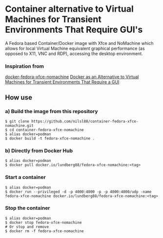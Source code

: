 # Container alternative to Virtual Machines for Transient Environments That Require GUI's

A Fedora based Container/Docker image with Xfce and NoMachine which allows for local Virtual Machine equivalent graphical performance (as opposed to X11, VNC and RDP), accessing the desktop environment.

### Inspiration from

[docker-fedora-xfce-nomachine](https://github.com/cmanique/docker-fedora-xfce-nomachine) 
[Docker as an Alternative to Virtual Machines for Transient Environments That Require a GUI](https://dev.to/cmanique/docker-as-an-alternative-to-virtual-machines-for-transient-environments-that-require-a-gui-24la)

## How use

### a) Build the image from this repository

```
$ git clone https://github.com/nilsl88/container-fedora-xfce-nomachine.git
$ cd container-fedora-xfce-nomachine
$ alias docker=podman
$ docker build -t fedora-xfce-nomachine .
```   

### b) Directly from Docker Hub

```
$ alias docker=podman
$ docker pull docker.io/lundberg88/fedora-xfce-nomachine:<tag>
```

### Start a container

```
$ alias docker=podman
$ docker run --privileged -d -p 4000:4000 -p -p 4000:4000/udp -name fedora-xfce-nomachine docker.io/lundberg88/fedora-xfce-nomachine:<tag>
```

### Stop the container

```
$ alias docker=podman
$ docker stop fedora-xfce-nomachine
# Or stop and remove 
$ docker rm -f fedora-xfce-nomachine
```
